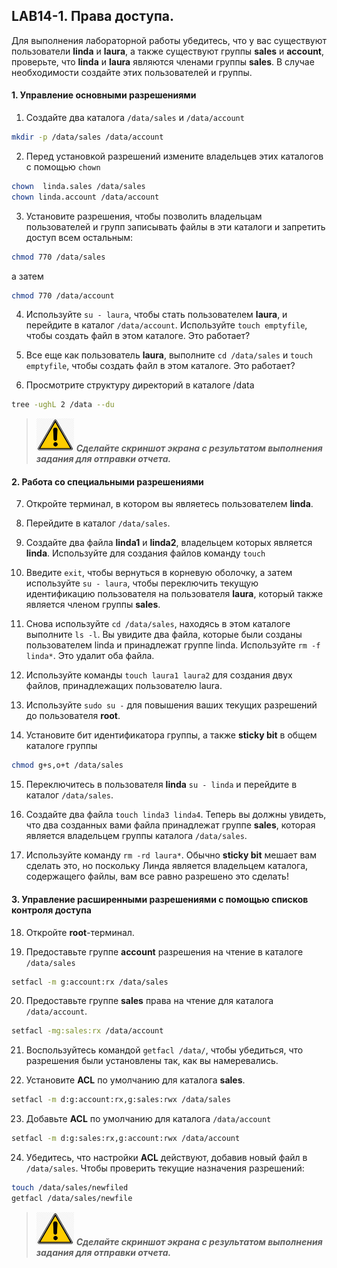 ## LAB14-1. Права доступа.
Для выполнения лабораторной работы убедитесь, что у вас существуют пользователи **linda** и **laura**, а также существуют группы **sales** и **account**, проверьте, что **linda** и **laura** являются членами группы **sales**. В случае необходимости создайте этих пользователей и группы. 

#### 1. Управление основными разрешениями 

1. Создайте два каталога `/data/sales` и `/data/account`
```bash
mkdir -p /data/sales /data/account
```

2. Перед установкой разрешений измените владельцев этих каталогов с помощью `chown` 
```bash
chown  linda.sales /data/sales
chown linda.account /data/account
```

3. Установите разрешения, чтобы позволить владельцам пользователей и групп записывать файлы в эти каталоги и запретить доступ всем остальным: 
```bash
chmod 770 /data/sales 
```
а затем 

```bash
chmod 770 /data/account
```

4. Используйте `su - laura`, чтобы стать пользователем **laura**, и перейдите в каталог `/data/account`. Используйте `touch emptyfile`, чтобы создать файл в этом каталоге. Это работает? 

5. Все еще как пользователь **laura**, выполните `cd /data/sales` и `touch emptyfile`, чтобы создать файл в этом каталоге. Это работает?

6. Просмотрите структуру директорий в каталоге /data
```bash
tree -ughL 2 /data --du
```

>![Screenshot](../img/scr.png) ***Cделайте скриншот экрана c результатом выполнения задания для отправки отчета.***

#### 2. Работа со специальными разрешениями
7. Откройте терминал, в котором вы являетесь пользователем **linda**.

8. Перейдите в каталог `/data/sales`.

9.  Cоздайте два файла **linda1** и **linda2**, владельцем которых является **linda**. Используйте для создания файлов команду `touch`

10. Введите `exit`, чтобы вернуться в корневую оболочку, а затем используйте `su - laura`, чтобы переключить текущую идентификацию пользователя на пользователя **laura**, который также является членом группы **sales**. 

11. Снова используйте `cd /data/sales`, находясь в этом каталоге выполните `ls -l`. Вы увидите два файла, которые были созданы пользователем linda и принадлежат группе linda. Используйте `rm -f linda*`. Это удалит оба файла.

12. Используйте команды `touch laura1 laura2` для создания двух файлов, принадлежащих пользователю laura. 

13. Используйте `sudo su -` для повышения ваших текущих разрешений до пользователя **root**. 

14. Установите бит идентификатора группы, а также **sticky bit** в общем каталоге группы
```bash
chmod g+s,o+t /data/sales
```

15.  Переключитесь в пользователя  **linda** `su - linda` и перейдите в каталог `/data/sales`.

16. Создайте два файла `touch linda3 linda4`. Теперь вы должны увидеть, что два созданных вами файла принадлежат группе **sales**, которая является владельцем группы каталога `/data/sales`. 

17. Используйте команду `rm -rd laura*`. Обычно **sticky bit** мешает вам сделать это, но поскольку Линда является владельцем каталога, содержащего файлы, вам все равно разрешено это сделать!

#### 3. Управление расширенными разрешениями с помощью списков контроля доступа
18. Откройте **root**-терминал.
    
19. Предоставьте группе **account** разрешения на чтение в каталоге `/data/sales`
```bash
setfacl -m g:account:rx /data/sales
```

20. Предоставьте группе **sales** права на чтение для каталога `/data/account`.
```bash
setfacl -mg:sales:rx /data/account
```

21. Воспользуйтесь командой `getfacl /data/`, чтобы убедиться, что разрешения были установлены так, как вы намеревались. 
    
22. Установите **ACL** по умолчанию для каталога **sales**.
```bash
setfacl -m d:g:account:rx,g:sales:rwx /data/sales
``` 

23. Добавьте **ACL** по умолчанию для каталога `/data/account`
```bash
setfacl -m d:g:sales:rx,g:account:rwx /data/account
```

24. Убедитесь, что настройки **ACL** действуют, добавив новый файл в `/data/sales`. Чтобы проверить текущие назначения разрешений: 
```bash
touch /data/sales/newfiled
getfacl /data/sales/newfile
```

>![Screenshot](../img/scr.png) ***Cделайте скриншот экрана c результатом выполнения задания для отправки отчета.***

